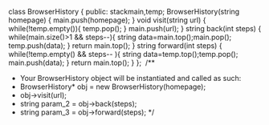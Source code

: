 class BrowserHistory {
public:
stack<string>main,temp;
BrowserHistory(string homepage) {
main.push(homepage);
}
void visit(string url) {
while(!temp.empty()){
temp.pop();
}
main.push(url);
}
string back(int steps) {
while(main.size()>1 && steps--){
string data=main.top();main.pop();
temp.push(data);
}
return main.top();
}
string forward(int steps) {
while(!temp.empty() && steps-- ){
string data=temp.top();temp.pop();
main.push(data);
}
return main.top();
}
};
​
/**
* Your BrowserHistory object will be instantiated and called as such:
* BrowserHistory* obj = new BrowserHistory(homepage);
* obj->visit(url);
* string param_2 = obj->back(steps);
* string param_3 = obj->forward(steps);
*/